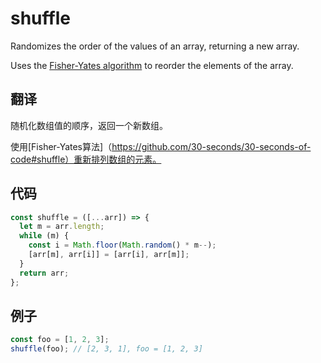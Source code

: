 # shuffle

Randomizes the order of the values of an array, returning a new array.

Uses the [Fisher-Yates algorithm](https://github.com/30-seconds/30-seconds-of-code#shuffle) to reorder the elements of the array.

## 翻译

随机化数组值的顺序，返回一个新数组。

使用[Fisher-Yates算法]（https://github.com/30-seconds/30-seconds-of-code#shuffle）重新排列数组的元素。

## 代码

```js
const shuffle = ([...arr]) => {
  let m = arr.length;
  while (m) {
    const i = Math.floor(Math.random() * m--);
    [arr[m], arr[i]] = [arr[i], arr[m]];
  }
  return arr;
};
```

## 例子

```js
const foo = [1, 2, 3];
shuffle(foo); // [2, 3, 1], foo = [1, 2, 3]
```

